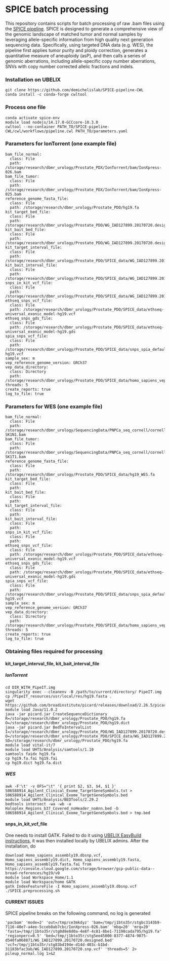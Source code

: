 # SPICE batch processing

This repository contains scripts for batch processing of raw .bam files using the [SPICE pipeline](https://github.com/demichelislab/SPICE-pipeline-CWL). SPICE is designed to generate a comprehensive view of the genomic landscape of matched tumor and normal samples by leveraging allele-specific information from high quality next generation sequencing data. Specifically, using targeted DNA data (e.g. WES), the pipeline first applies tumor purity and ploidy correction, generates a quantitative measure of aneuploidy (asP), and then calls a series of genomic aberrations, including allele-specific copy number aberrations, SNVs with copy number corrected allelic fractions and indels.

### Installation on UBELIX
```
git clone https://github.com/demichelislab/SPICE-pipeline-CWL
conda install -c conda-forge cwltool
```

### Process one file 
```
conda activate spice-env
module load nodejs/14.17.0-GCCcore-10.3.0
cwltool --no-container PATH_TO/SPICE-pipeline-CWL/cwl/workflows/pipeline.cwl PATH_TO/parameters.yaml

```

### Parameters for IonTorrent (one example file)
```
bam_file_normal:
  class: File
  path: /storage/research/dbmr_urology/Prostate_PDX/IonTorrent/bam/IonXpress-026.bam
bam_file_tumor:
  class: File
  path: /storage/research/dbmr_urology/Prostate_PDX/IonTorrent/bam/IonXpress-025.bam
reference_genome_fasta_file:
  class: File
  path: /storage/research/dbmr_urology/Prostate_PDO/hg19.fa
kit_target_bed_file:
  class: File
  path: /storage/research/dbmr_urology/Prostate_PDO/WG_IAD127899.20170720.designed.bed
kit_bait_bed_file:
  class: File
  path: /storage/research/dbmr_urology/Prostate_PDO/WG_IAD127899.20170720.designed.bed
kit_target_interval_file:
  class: File
  path: /storage/research/dbmr_urology/Prostate_PDO/SPICE_data/WG_IAD127899.20170720.interval_list
kit_bait_interval_file:
  class: File
  path: /storage/research/dbmr_urology/Prostate_PDO/SPICE_data/WG_IAD127899.20170720.interval_list
snps_in_kit_vcf_file:
  class: File
  path: /storage/research/dbmr_urology/Prostate_PDO/SPICE_data/WG_IAD127899.20170720.snp.vcf
ethseq_snps_vcf_file:
  class: File
  path: /storage/research/dbmr_urology/Prostate_PDO/SPICE_data/ethseq-universal_exonic_model-hg19.vcf
ethseq_snps_gds_file:
  class: File
  path: /storage/research/dbmr_urology/Prostate_PDO/SPICE_data/ethseq-universal_exonic_model-hg19.gds
spia_snps_vcf_file:
  class: File
  path: /storage/research/dbmr_urology/Prostate_PDO/SPICE_data/snps_spia_default-hg19.vcf
sample_sex: m
vep_reference_genome_version: GRCh37
vep_data_directory:
  class: Directory
  path: /storage/research/dbmr_urology/Prostate_PDO/SPICE_data/homo_sapiens_vep_104_GRCh37
threads: 5
create_reports: true
log_to_file: true
```

### Parameters for WES (one example file)
```
bam_file_normal:
  class: File
  path: /storage/research/dbmr_urology/SequencingData/PNPCa_seq_cornell/cornell_wes/PM1548-SK1N1.bam
bam_file_tumor:
  class: File
  path: /storage/research/dbmr_urology/SequencingData/PNPCa_seq_cornell/cornell_wes/PM1548-SK1T1.bam
reference_genome_fasta_file:
  class: File
  path: /storage/research/dbmr_urology/Prostate_PDO/SPICE_data/hg19_WES.fa
kit_target_bed_file:
  class: File
  path: 
kit_bait_bed_file:
  class: File
  path: 
kit_target_interval_file:
  class: File
  path: 
kit_bait_interval_file:
  class: File
  path: 
snps_in_kit_vcf_file:
  class: File
  path: 
ethseq_snps_vcf_file:
  class: File
  path: /storage/research/dbmr_urology/Prostate_PDO/SPICE_data/ethseq-universal_exonic_model-hg19.vcf
ethseq_snps_gds_file:
  class: File
  path: /storage/research/dbmr_urology/Prostate_PDO/SPICE_data/ethseq-universal_exonic_model-hg19.gds
spia_snps_vcf_file:
  class: File
  path: /storage/research/dbmr_urology/Prostate_PDO/SPICE_data/snps_spia_default-hg19.vcf
sample_sex: m
vep_reference_genome_version: GRCh37
vep_data_directory:
  class: Directory
  path: /storage/research/dbmr_urology/Prostate_PDO/SPICE_data/homo_sapiens_vep_104_GRCh37
threads: 5
create_reports: true
log_to_file: true
```

### Obtaining files required for processing

#### kit_target_interval_file, kit_bait_interval_file 

##### IonTorrent
```
cd DIR_WITH_PipeIT.img
singularity exec --cleanenv -B /path/to/current/directory/ PipeIT.img cp /PipeIT_resources/usr/local/res/hg19.fasta .
wget https://github.com/broadinstitute/picard/releases/download/2.26.5/picard.jar
module load Java/11.0.2
java -jar picard.jar CreateSequenceDictionary R=/storage/research/dbmr_urology/Prostate_PDO/hg19.fa O=/storage/research/dbmr_urology/Prostate_PDO/hg19.dict
java -jar picard.jar BedToIntervalList  I=/storage/research/dbmr_urology/Prostate_PDO/WG_IAD127899.20170720.designed.bed O=/storage/research/dbmr_urology/Prostate_PDO/SPICE_data/WG_IAD127899.20170720.interval_list SD=/storage/research/dbmr_urology/Prostate_PDO/hg19.fa
module load vital-it/7
module load UHTS/Analysis/samtools/1.10
samtools faidx hg19.fa
cp hg19.fa.fai hg19.fai
cp hg19.dict hg19.fa.dict
```

##### WES
```
awk -F'\t' -v OFS="\t" '{ print $2, $3, $4, $1 }' S06588914_Agilent_Clinical_Exome_TargetGeneSymbols.txt > S06588914_Agilent_Clinical_Exome_TargetGeneSymbols.bed
module load UHTS/Analysis/BEDTools/2.29.2
bedtools intersect -wa -wb -a Haloplex_Regions_b37_Covered_noHeader_noAnn.bed -b S06588914_Agilent_Clinical_Exome_TargetGeneSymbols.bed > tmp.bed

```

#### snps_in_kit_vcf_file

One needs to install GATK. Failed to do it using [UBELIX EasyBuild instructions](https://hpc-unibe-ch.github.io/software/EasyBuild.html), it was then installed locally by UBELIX admins. After the installation, do 

```
download Homo_sapiens_assembly19.dbsnp.vcf, Homo_sapiens_assembly19.dict, Homo_sapiens_assembly19.fasta, Homo_sapiens_assembly19.fasta.fai from https://console.cloud.google.com/storage/browser/gcp-public-data--broad-references/hg19/v0
module load Workspace_Home/1.1
module load Workspace/home GATK
gatk IndexFeatureFile -I Homo_sapiens_assembly19.dbsnp.vcf
./SPICE.preprocessing.sh
```

#### CURRENT ISSUES

SPICE pipeline breaks on the following command, no log is generated
```
'pacbam' 'mode=2' 'out=/tmp/ce3mkdyz' 'bam=/tmp/j1bto35r/stgbc3143b9-7116-40e7-a4ee-5cceb8ab7cbc/IonXpress-026.bam' 'mbq=20' 'mrq=20' 'fasta=/tmp/j1bto35r/stg0d8e8d0a-4e8f-4c81-8be1-71198cada795/hg19.fa' 'regionperc=0.5' 'bed=/tmp/j1bto35r/stg5ee45000-8377-4874-9075-d540fa068871/WG_IAD127899.20170720.designed.bed' 'vcf=/tmp/j1bto35r/stg83bd194e-d14d-403c-b1bd-31183bfac3ab/WG_IAD127899.20170720.snp.vcf' 'threads=5' 2> pileup_normal.log 1>&2
```

